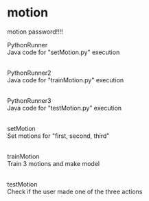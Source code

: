 # motion
motion password!!!!


PythonRunner<br>
Java code for "setMotion.py" execution<br><br>

PythonRunner2<br>
Java code for "trainMotion.py" execution<br><br>

PythonRunner3<br>
Java code for "testMotion.py" execution<br><br>

setMotion<br>
Set motions for "first, second, third"<br><br>

trainMotion<br>
Train 3 motions and make model<br><br>

testMotion<br>
Check if the user made one of the three actions<br><br>
